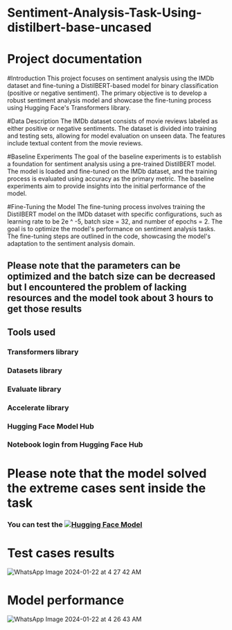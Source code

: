 # Sentiment-Analysis-Task-Using-distilbert-base-uncased
# Project documentation
#Introduction
This project focuses on sentiment analysis using the IMDb dataset and fine-tuning a DistilBERT-based model for binary classification (positive or negative sentiment). The primary objective is to develop a robust sentiment analysis model and showcase the fine-tuning process using Hugging Face's Transformers library.

#Data Description
The IMDb dataset consists of movie reviews labeled as either positive or negative sentiments. The dataset is divided into training and testing sets, allowing for model evaluation on unseen data. The features include textual content from the movie reviews.


#Baseline Experiments
The goal of the baseline experiments is to establish a foundation for sentiment analysis using a pre-trained DistilBERT model. The model is loaded and fine-tuned on the IMDb dataset, and the training process is evaluated using accuracy as the primary metric. The baseline experiments aim to provide insights into the initial performance of the model.


#Fine-Tuning the Model
The fine-tuning process involves training the DistilBERT model on the IMDb dataset with specific configurations, such as learning rate to be 2e ^ -5, batch size = 32, and number of epochs = 2. The goal is to optimize the model's performance on sentiment analysis tasks. The fine-tuning steps are outlined in the code, showcasing the model's adaptation to the sentiment analysis domain.


## Please note that the parameters can be optimized and the batch size can be decreased but I encountered the problem of lacking resources and the model took about 3 hours to get those results 

## Tools used 

### Transformers library
### Datasets library
### Evaluate library
### Accelerate library
### Hugging Face Model Hub
### Notebook login from Hugging Face Hub

# Please note that the model solved the extreme cases sent inside the task 
### You can test the [![Hugging Face Model](https://img.shields.io/badge/Hugging%20Face-Model%20Link-blue)](https://huggingface.co/Medo3110/my_awesome_model/commit/9daa469c1a3f1f052dc89f4c91ff505fae940dc4)



# Test cases results 

![WhatsApp Image 2024-01-22 at 4 27 42 AM](https://github.com/Ma7moudYasser/Sentiment-Analysis-Task-Using-distilbert-base-uncased-/assets/57537704/8036f78e-501b-4609-806b-4d635d73c6cc)


# Model performance 




![WhatsApp Image 2024-01-22 at 4 26 43 AM](https://github.com/Ma7moudYasser/Sentiment-Analysis-Task-Using-distilbert-base-uncased-/assets/57537704/bf669afc-b4fd-4258-a539-e19d51056e07)
